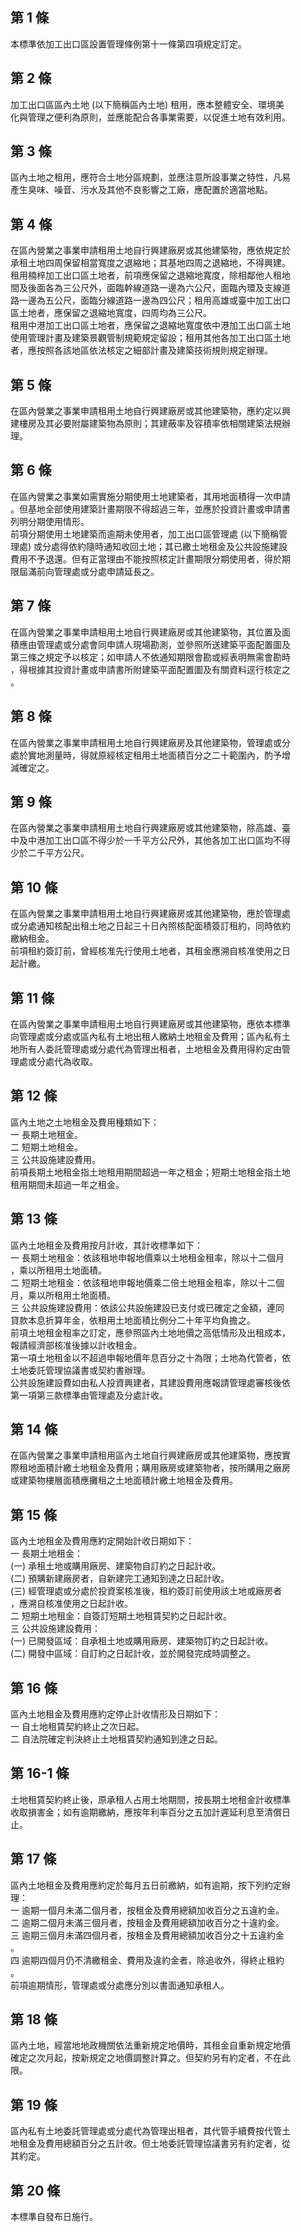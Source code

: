 第 1 條
-------
本標準依加工出口區設置管理條例第十一條第四項規定訂定。

第 2 條
-------
加工出口區區內土地 (以下簡稱區內土地) 租用，應本整體安全、環境美  
化與管理之便利為原則，並應能配合各事業需要，以促進土地有效利用。

第 3 條
-------
區內土地之租用，應符合土地分區規劃，並應注意所設事業之特性，凡易  
產生臭味、噪音、污水及其他不良影響之工廠，應配置於適當地點。

第 4 條
-------
在區內營業之事業申請租用土地自行興建廠房或其他建築物，應依規定於  
承租土地四周保留相當寬度之退縮地；其基地四周之退縮地，不得興建。  
租用楠梓加工出口區土地者，前項應保留之退縮地寬度，除相鄰他人租地  
間及後面各為三公尺外，面臨幹線道路一邊為六公尺，面臨內環及支線道  
路一邊為五公尺，面臨分線道路一邊為四公尺；租用高雄或臺中加工出口  
區土地者，應保留之退縮地寬度，四周均為三公尺。  
租用中港加工出口區土地者，應保留之退縮地寬度依中港加工出口區土地  
使用管理計畫及建築景觀管制規範規定留設；租用其他各加工出口區土地  
者，應按照各該地區依法核定之細部計畫及建築技術規則規定辦理。

第 5 條
-------
在區內營業之事業申請租用土地自行興建廠房或其他建築物，應約定以興  
建樓房及其必要附屬建築物為原則；其建蔽率及容積率依相關建築法規辦  
理。

第 6 條
-------
在區內營業之事業如需實施分期使用土地建築者，其用地面積得一次申請  
。但基地全部使用建築計畫期限不得超過三年，並應於投資計畫或申請書  
列明分期使用情形。  
前項分期使用土地建築而逾期未使用者，加工出口區管理處 (以下簡稱管  
理處) 或分處得依約隨時通知收回土地；其已繳土地租金及公共設施建設  
費用不予退還。但有正當理由不能按照核定計畫期限分期使用者，得於期  
限屆滿前向管理處或分處申請延長之。

第 7 條
-------
在區內營業之事業申請租用土地自行興建廠房或其他建築物，其位置及面  
積應由管理處或分處會同申請人現場勘測，並參照所送建築平面配置圖及  
第三條之規定予以核定；如申請人不依通知期限會勘或經表明無需會勘時  
，得根據其投資計畫或申請書所附建築平面配置圖及有關資料逕行核定之  
。

第 8 條
-------
在區內營業之事業申請租用土地自行興建廠房及其他建築物，管理處或分  
處於實地測量時，得就原經核定租用土地面積百分之二十範圍內，酌予增  
減確定之。

第 9 條
-------
在區內營業之事業申請租用土地自行興建廠房或其他建築物，除高雄、臺  
中及中港加工出口區不得少於一千平方公尺外，其他各加工出口區均不得  
少於二千平方公尺。

第 10 條
--------
在區內營業之事業申請租用土地自行興建廠房或其他建築物，應於管理處  
或分處通知核配出租土地之日起三十日內照核配面積簽訂租約，同時依約  
繳納租金。  
前項租約簽訂前，曾經核准先行使用土地者，其租金應溯自核准使用之日  
起計繳。

第 11 條
--------
在區內營業之事業申請租用土地自行興建廠房或其他建築物，應依本標準  
向管理處或分處或區內私有土地出租人繳納土地租金及費用；區內私有土  
地所有人委託管理處或分處代為管理出租者，土地租金及費用得約定由管  
理處或分處代為收取。

第 12 條
--------
區內土地之土地租金及費用種類如下：  
一  長期土地租金。  
二  短期土地租金。  
三  公共設施建設費用。  
前項長期土地租金指土地租用期間超過一年之租金；短期土地租金指土地  
租用期間未超過一年之租金。

第 13 條
--------
區內土地租金及費用按月計收，其計收標準如下：  
一  長期土地租金：依該租地申報地價乘以土地租金租率，除以十二個月  
    ，乘以所租用土地面積。  
二  短期土地租金：依該租地申報地價乘二倍土地租金租率，除以十二個  
    月，乘以所租用土地面積。  
三  公共設施建設費用：依該公共設施建設已支付或已確定之金額，連同  
    貸款本息折算年金，依租用土地面積比例分二十年平均負擔之。  
前項土地租金租率之訂定，應參照區內土地地價之高低情形及出租成本，  
報請經濟部核准後據以計收租金。  
第一項土地租金以不超過申報地價年息百分之十為限；土地為代管者，依  
土地委託管理協議書或契約書辦理。  
公共設施建設費如由私人投資興建者，其建設費用應報請管理處審核後依  
第一項第三款標準由管理處及分處計收。

第 14 條
--------
在區內營業之事業申請租用區內土地自行興建廠房或其他建築物，應按實  
際租地面積計繳土地租金及費用；購用廠房或建築物者，按所購用之廠房  
或建築物樓層面積應攤租之土地面積計繳土地租金及費用。

第 15 條
--------
區內土地租金及費用應約定開始計收日期如下：  
一  長期土地租金：  
 (一) 承租土地或購用廠房、建築物自訂約之日起計收。  
 (二) 預購新建廠房者，自新建完工通知到達之日起計收。  
 (三) 經管理處或分處於投資案核准後，租約簽訂前使用該土地或廠房者  
      ，應溯自核准使用之日起計收。  
二  短期土地租金：自簽訂短期土地租賃契約之日起計收。  
三  公共設施建設費用：  
 (一) 已開發區域：自承租土地或購用廠房、建築物訂約之日起計收。  
 (二) 開發中區域：自訂約之日起計收，並於開發完成時調整之。

第 16 條
--------
區內土地租金及費用應約定停止計收情形及日期如下：  
一  自土地租賃契約終止之次日起。  
二  自法院確定判決終止土地租賃契約通知到達之日起。

第 16-1 條
----------
土地租賃契約終止後，原承租人占用土地期間，按長期土地租金計收標準  
收取損害金；如有逾期繳納，應按年利率百分之五加計遲延利息至清償日  
止。

第 17 條
--------
區內土地租金及費用應約定於每月五日前繳納，如有逾期，按下列約定辦  
理：  
一  逾期一個月未滿二個月者，按租金及費用總額加收百分之五違約金。  
二  逾期二個月未滿三個月者，按租金及費用總額加收百分之十違約金。  
三  逾期三個月未滿四個月者，按租金及費用總額加收百分之十五違約金  
    。  
四  逾期四個月仍不清繳租金、費用及違約金者，除追收外，得終止租約  
    。  
前項逾期情形，管理處或分處應分別以書面通知承租人。

第 18 條
--------
區內土地，經當地地政機關依法重新規定地價時，其租金自重新規定地價  
確定之次月起，按新規定之地價調整計算之。但契約另有約定者，不在此  
限。

第 19 條
--------
區內私有土地委託管理處或分處代為管理出租者，其代管手續費按代管土  
地租金及費用總額百分之五計收。但土地委託管理協議書另有約定者，從  
其約定。

第 20 條
--------
本標準自發布日施行。

